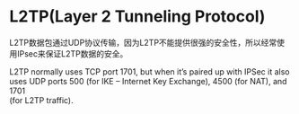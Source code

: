 # L2TP(Layer 2 Tunneling Protocol)  
L2TP数据包通过UDP协议传输，因为L2TP不能提供很强的安全性，所以经常使用IPsec来保证L2TP数据的安全。    
  
L2TP normally uses TCP port 1701, but when it’s paired up with IPSec it also  
uses UDP ports 500 (for IKE – Internet Key Exchange), 4500 (for NAT), and 1701  
(for L2TP traffic).  
